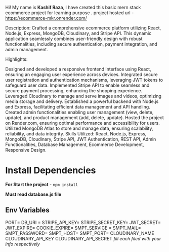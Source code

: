 Hi! My name is **Kashif Raza**, I have created this basic mern stack ecommerce project for learning purpose .
project hosted url - https://ecommerce-mkr.onrender.com/

Description:
Crafted a comprehensive ecommerce platform utilizing React, Node.js, Express, MongoDB, Cloudinary, and Stripe API. This dynamic application seamlessly combines user-friendly design with robust functionalities, including secure authentication, payment integration, and admin management.

Highlights:

Designed and developed a responsive frontend interface using React, ensuring an engaging user experience across devices.
Integrated secure user registration and authentication mechanisms, leveraging JWT tokens to safeguard user data.
Implemented Stripe API to enable seamless and secure payment processing, enhancing the shopping experience.
Leveraged Cloudinary to manage and serve images and videos, optimizing media storage and delivery.
Established a powerful backend with Node.js and Express, facilitating efficient data management and API handling.
Created admin functionalities enabling user management (view, delete, update), and product management (add, delete, update).
Hosted the project on Render.com, ensuring optimal performance and accessibility for users.
Utilized MongoDB Atlas to store and manage data, ensuring scalability, reliability, and data integrity.
Skills Utilized:
React, Node.js, Express, MongoDB, Cloudinary, Stripe API, JWT Authentication, REST API, Admin Functionalities, Database Management, Ecommerce Development, Responsive Design.

# Install Dependencies

**For Start the project** - `npm install`

**Must read database.js file** 

## Env Variables

PORT=
DB_URI =
STRIPE_API_KEY=
STRIPE_SECRET_KEY=
JWT_SECRET=
JWT_EXPIRE=
COOKIE_EXPIRE=
SMPT_SERVICE =
SMPT_MAIL=
SMPT_PASSWORD=
SMPT_HOST=
SMPT_PORT=
CLOUDINARY_NAME
CLOUDINARY_API_KEY
CLOUDINARY_API_SECRET
_fill each filed with your info respectively_




